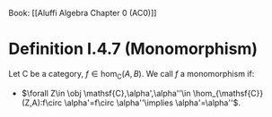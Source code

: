 Book: [[Aluffi Algebra Chapter 0 (AC0)]]
# Definition I.4.7 (Monomorphism)
Let $\mathsf{C}$ be a category, $f\in \hom_{\mathsf{C}}(A,B)$.
We call $f$ a monomorphism if:
- $\forall Z\in \obj \mathsf{C},\alpha',\alpha''\in \hom_{\mathsf{C}}(Z,A):f\circ \alpha'=f\circ \alpha''\implies \alpha'=\alpha''$.